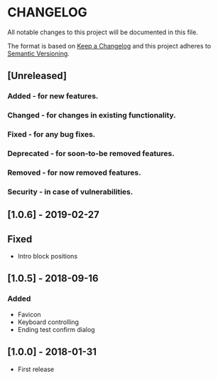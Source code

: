 # CHANGELOG

All notable changes to this project will be documented in this file.

The format is based on [Keep a Changelog](http://keepachangelog.com/)
and this project adheres to [Semantic Versioning](http://semver.org/).

## [Unreleased]

### Added - for new features.

### Changed - for changes in existing functionality.

### Fixed - for any bug fixes.

### Deprecated - for soon-to-be removed features.

### Removed -  for now removed features.

### Security - in case of vulnerabilities.

## [1.0.6] - 2019-02-27

## Fixed
* Intro block positions

## [1.0.5] - 2018-09-16

### Added

* Favicon
* Keyboard controlling
* Ending test confirm dialog

## [1.0.0] - 2018-01-31

* First release
